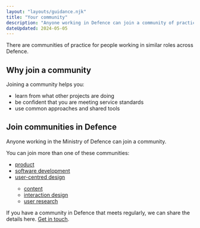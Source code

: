 ```yaml
---
layout: "layouts/guidance.njk"
title: "Your community"
description: "Anyone working in Defence can join a community of practice. Meet people doing your role, use shared tools and learn from other projects."
dateUpdated: 2024-05-05
---
```


There are communities of practice for people working in similar roles across Defence.

## Why join a community

Joining a community helps you:

- learn from what other projects are doing
- be confident that you are meeting service standards
- use common approaches and shared tools

## Join communities in Defence

Anyone working in the Ministry of Defence can join a community. 

You can join more than one of these communities:


<ul>
  <li><a href="">product</a></li>

  <li><a href="/your-community/software-development/">software development</a></li>

  <li><a href="/your-community/user-centred-design/">user-centred design</a></li>

  <ul>
      <li><a href="/your-community/content/">content</a></li>
      <li><a href="">interaction design</a></li>
      <li><a href="">user research</a></li>
  </ul>

</ul>

<!-- ## Become a service assessor

Some services have assessments to help them meet the GOV.UK Service Standard. Service assessors are from communities across Defence.

Training to be a service assessor will help you: 

- understand the service standards
- learn from what other services are doing
- create great digital services

You’ll also join the assessor community across government. 

### Who can get training

You need to be a crown servant in Defence who has worked on a digital service for at least 6 months. 

This includes anyone who has just joined Defence but has digital experience in another government department. 

If you meet these criteria, send your details to [assessments@digital.mod.uk](mailto:assessments@digital.mod.uk?subject=Service%20assessor%20training). 

We would like to hear from trained assessors across Defence. You can join the panel for internal service assessments.
 -->

If you have a community in Defence that meets regularly, we can share the details here. [Get in touch](/get-in-touch/).
